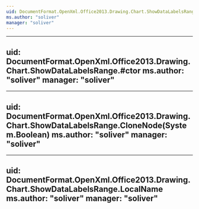```yaml
---
uid: DocumentFormat.OpenXml.Office2013.Drawing.Chart.ShowDataLabelsRange
ms.author: "soliver"
manager: "soliver"
---
```


---
uid: DocumentFormat.OpenXml.Office2013.Drawing.Chart.ShowDataLabelsRange.#ctor
ms.author: "soliver"
manager: "soliver"
---

---
uid: DocumentFormat.OpenXml.Office2013.Drawing.Chart.ShowDataLabelsRange.CloneNode(System.Boolean)
ms.author: "soliver"
manager: "soliver"
---

---
uid: DocumentFormat.OpenXml.Office2013.Drawing.Chart.ShowDataLabelsRange.LocalName
ms.author: "soliver"
manager: "soliver"
---
